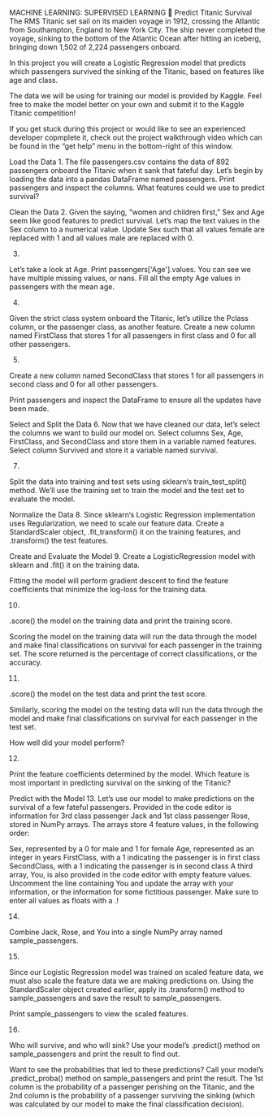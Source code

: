 MACHINE LEARNING: SUPERVISED LEARNING 🤖
Predict Titanic Survival
The RMS Titanic set sail on its maiden voyage in 1912, crossing the Atlantic from Southampton, England to New York City. The ship never completed the voyage, sinking to the bottom of the Atlantic Ocean after hitting an iceberg, bringing down 1,502 of 2,224 passengers onboard.

In this project you will create a Logistic Regression model that predicts which passengers survived the sinking of the Titanic, based on features like age and class.

The data we will be using for training our model is provided by Kaggle. Feel free to make the model better on your own and submit it to the Kaggle Titanic competition!

If you get stuck during this project or would like to see an experienced developer copmplete it, check out the project walkthrough video which can be found in the “get help” menu in the bottom-right of this window.





Load the Data
1.
The file passengers.csv contains the data of 892 passengers onboard the Titanic when it sank that fateful day. Let’s begin by loading the data into a pandas DataFrame named passengers. Print passengers and inspect the columns. What features could we use to predict survival?


Clean the Data
2.
Given the saying, “women and children first,” Sex and Age seem like good features to predict survival. Let’s map the text values in the Sex column to a numerical value. Update Sex such that all values female are replaced with 1 and all values male are replaced with 0.


3.
Let’s take a look at Age. Print passengers['Age'].values. You can see we have multiple missing values, or nans. Fill all the empty Age values in passengers with the mean age.


4.
Given the strict class system onboard the Titanic, let’s utilize the Pclass column, or the passenger class, as another feature. Create a new column named FirstClass that stores 1 for all passengers in first class and 0 for all other passengers.


5.
Create a new column named SecondClass that stores 1 for all passengers in second class and 0 for all other passengers.

Print passengers and inspect the DataFrame to ensure all the updates have been made.



Select and Split the Data
6.
Now that we have cleaned our data, let’s select the columns we want to build our model on. Select columns Sex, Age, FirstClass, and SecondClass and store them in a variable named features. Select column Survived and store it a variable named survival.



7.
Split the data into training and test sets using sklearn‘s train_test_split() method. We’ll use the training set to train the model and the test set to evaluate the model.


Normalize the Data
8.
Since sklearn‘s Logistic Regression implementation uses Regularization, we need to scale our feature data. Create a StandardScaler object, .fit_transform() it on the training features, and .transform() the test features.


Create and Evaluate the Model
9.
Create a LogisticRegression model with sklearn and .fit() it on the training data.

Fitting the model will perform gradient descent to find the feature coefficients that minimize the log-loss for the training data.


10.
.score() the model on the training data and print the training score.

Scoring the model on the training data will run the data through the model and make final classifications on survival for each passenger in the training set. The score returned is the percentage of correct classifications, or the accuracy.


11.
.score() the model on the test data and print the test score.

Similarly, scoring the model on the testing data will run the data through the model and make final classifications on survival for each passenger in the test set.

How well did your model perform?


12.
Print the feature coefficients determined by the model. Which feature is most important in predicting survival on the sinking of the Titanic?


Predict with the Model
13.
Let’s use our model to make predictions on the survival of a few fateful passengers. Provided in the code editor is information for 3rd class passenger Jack and 1st class passenger Rose, stored in NumPy arrays. The arrays store 4 feature values, in the following order:

Sex, represented by a 0 for male and 1 for female
Age, represented as an integer in years
FirstClass, with a 1 indicating the passenger is in first class
SecondClass, with a 1 indicating the passenger is in second class
A third array, You, is also provided in the code editor with empty feature values. Uncomment the line containing You and update the array with your information, or the information for some fictitious passenger. Make sure to enter all values as floats with a .!


14.
Combine Jack, Rose, and You into a single NumPy array named sample_passengers.

15.
Since our Logistic Regression model was trained on scaled feature data, we must also scale the feature data we are making predictions on. Using the StandardScaler object created earlier, apply its .transform() method to sample_passengers and save the result to sample_passengers.

Print sample_passengers to view the scaled features.


16.
Who will survive, and who will sink? Use your model’s .predict() method on sample_passengers and print the result to find out.

Want to see the probabilities that led to these predictions? Call your model’s .predict_proba() method on sample_passengers and print the result. The 1st column is the probability of a passenger perishing on the Titanic, and the 2nd column is the probability of a passenger surviving the sinking (which was calculated by our model to make the final classification decision).
